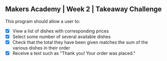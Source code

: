 ## Makers Academy | Week 2 | Takeaway Challenge

This program should allow a user to:
- [x] View a list of dishes with corresponding prices
- [x] Select some number of several available dishes
- [x] Check that the total they have been given matches the sum of the various dishes in their order
- [x] Receive a text such as "Thank you! Your order was placed."